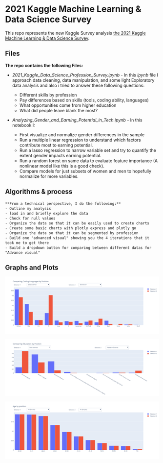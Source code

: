 # 2021 Kaggle Machine Learning & Data Science Survey

This repo represents the new Kaggle Survey analysis [the 2021 Kaggle Machine Learning &amp; Data Science Survey](https://www.kaggle.com/c/kaggle-survey-2021).


## Files

**The repo contains the following Files:**
- *2021_Kaggle_Data_Science_Profession_Survey.ipynb* - In this *ipynb* file  I approach data cleaning, data manipulation, and some light Exploratory data analysis and also i tried to answer these following questions:
   - Different skills by profession
   - Pay differences based on skills (tools, coding ability, languages)
    - What opportunities come from higher education
    - What did people leave blank the most?


- *Analyzing_Gender_and_Earning_Potential_in_Tech.ipynb* - In this notebook I:

    - First visualize and normalize gender differences in the sample
    - Run a multiple linear regression to understand which factors contribute most to earning potential.
    - Run a lasso regression to narrow variable set and try to quantify the extent gender impacts earning potential.
    - Run a random forest on same data to evaluate feature importance (A nonlinear model like this is a good check).
    - Compare models for just subsets of women and men to hopefully normalize for more variables.

## Algorithms & process 
    **From a technical perspective, I do the following:**
    - Outline my analysis 
    - load in and briefly explore the data 
    - Check for null values 
    - Organize the data so that it can be easily used to create charts 
    - Create some basic charts with plotly express and plotly go
    - Organize the data so that it can be segmented by profession 
    - Build one "advanced visual" showing you the 4 iterations that it took me to get there 
    - Build a dropdown button for comparing between different datas for "Advance visual"

## Graphs and Plots
   ![App Screenshot](https://github.com/akibiqbal98/2021-Kaggle-Data-Science-Profession-Survey/blob/master/Comparing%20coding%20by%20position.png.png)
  
   ![Education by positon](https://github.com/akibiqbal98/2021-Kaggle-Data-Science-Profession-Survey/blob/master/Comparing%20education%20by%20position.png.png)
   
   ![Age by positon](https://github.com/akibiqbal98/2021-Kaggle-Data-Science-Profession-Survey/blob/master/Age%20by%20position.png)
   




